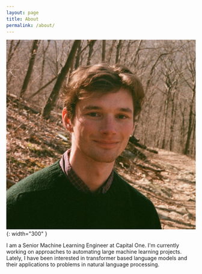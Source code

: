 ```yaml
---
layout: page
title: About
permalink: /about/
---
```


![image tooltip here](/assets/image.jpg){: width="300" }

I am a Senior Machine Learning Engineer at Capital One. I'm currently working on approaches to automating large machine learning projects. Lately, I have been interested in transformer based language models and their applications to problems in natural language processing.

